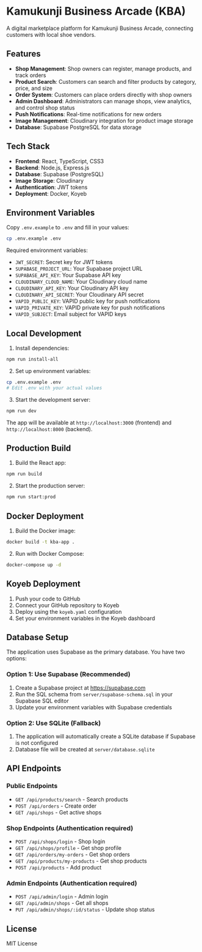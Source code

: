 # Kamukunji Business Arcade (KBA)

A digital marketplace platform for Kamukunji Business Arcade, connecting customers with local shoe vendors.

## Features

- **Shop Management**: Shop owners can register, manage products, and track orders
- **Product Search**: Customers can search and filter products by category, price, and size
- **Order System**: Customers can place orders directly with shop owners
- **Admin Dashboard**: Administrators can manage shops, view analytics, and control shop status
- **Push Notifications**: Real-time notifications for new orders
- **Image Management**: Cloudinary integration for product image storage
- **Database**: Supabase PostgreSQL for data storage

## Tech Stack

- **Frontend**: React, TypeScript, CSS3
- **Backend**: Node.js, Express.js
- **Database**: Supabase (PostgreSQL)
- **Image Storage**: Cloudinary
- **Authentication**: JWT tokens
- **Deployment**: Docker, Koyeb

## Environment Variables

Copy `.env.example` to `.env` and fill in your values:

```bash
cp .env.example .env
```

Required environment variables:
- `JWT_SECRET`: Secret key for JWT tokens
- `SUPABASE_PROJECT_URL`: Your Supabase project URL
- `SUPABASE_API_KEY`: Your Supabase API key
- `CLOUDINARY_CLOUD_NAME`: Your Cloudinary cloud name
- `CLOUDINARY_API_KEY`: Your Cloudinary API key
- `CLOUDINARY_API_SECRET`: Your Cloudinary API secret
- `VAPID_PUBLIC_KEY`: VAPID public key for push notifications
- `VAPID_PRIVATE_KEY`: VAPID private key for push notifications
- `VAPID_SUBJECT`: Email subject for VAPID keys

## Local Development

1. Install dependencies:
```bash
npm run install-all
```

2. Set up environment variables:
```bash
cp .env.example .env
# Edit .env with your actual values
```

3. Start the development server:
```bash
npm run dev
```

The app will be available at `http://localhost:3000` (frontend) and `http://localhost:8000` (backend).

## Production Build

1. Build the React app:
```bash
npm run build
```

2. Start the production server:
```bash
npm run start:prod
```

## Docker Deployment

1. Build the Docker image:
```bash
docker build -t kba-app .
```

2. Run with Docker Compose:
```bash
docker-compose up -d
```

## Koyeb Deployment

1. Push your code to GitHub
2. Connect your GitHub repository to Koyeb
3. Deploy using the `koyeb.yaml` configuration
4. Set your environment variables in the Koyeb dashboard

## Database Setup

The application uses Supabase as the primary database. You have two options:

### Option 1: Use Supabase (Recommended)
1. Create a Supabase project at https://supabase.com
2. Run the SQL schema from `server/supabase-schema.sql` in your Supabase SQL editor
3. Update your environment variables with Supabase credentials

### Option 2: Use SQLite (Fallback)
1. The application will automatically create a SQLite database if Supabase is not configured
2. Database file will be created at `server/database.sqlite`

## API Endpoints

### Public Endpoints
- `GET /api/products/search` - Search products
- `POST /api/orders` - Create order
- `GET /api/shops` - Get active shops

### Shop Endpoints (Authentication required)
- `POST /api/shops/login` - Shop login
- `GET /api/shops/profile` - Get shop profile
- `GET /api/orders/my-orders` - Get shop orders
- `GET /api/products/my-products` - Get shop products
- `POST /api/products` - Add product

### Admin Endpoints (Authentication required)
- `POST /api/admin/login` - Admin login
- `GET /api/admin/shops` - Get all shops
- `PUT /api/admin/shops/:id/status` - Update shop status

## License

MIT License